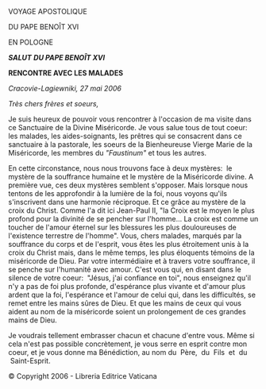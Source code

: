 VOYAGE APOSTOLIQUE

DU PAPE BENOÎT XVI

EN POLOGNE

***SALUT*** ***DU PAPE BENOÎT XVI***

**RENCONTRE AVEC LES MALADES**

*Cracovie-Lagiewniki, 27 mai 2006*

*Très chers frères et soeurs,*

Je suis heureux de pouvoir vous rencontrer à l'occasion de ma visite dans ce Sanctuaire de la Divine Miséricorde. Je vous salue tous de tout coeur:  les malades, les aides-soignants, les prêtres qui se consacrent dans ce sanctuaire à la pastorale, les soeurs de la Bienheureuse Vierge Marie de la Miséricorde, les membres du *"Faustinum"* et tous les autres.

En cette circonstance, nous nous trouvons face à deux mystères:  le mystère de la souffrance humaine et le mystère de la Miséricorde divine. A première vue, ces deux mystères semblent s'opposer. Mais lorsque nous tentons de les approfondir à la lumière de la foi, nous voyons qu'ils s'inscrivent dans une harmonie réciproque. Et ce grâce au mystère de la croix du Christ. Comme l'a dit ici Jean-Paul II, "la Croix est le moyen le plus profond pour la divinité de se pencher sur l'homme... La croix est comme un toucher de l'amour éternel sur les blessures les plus douloureuses de l'existence terrestre de l'homme". Vous, chers malades, marqués par la souffrance du corps et de l'esprit, vous êtes les plus étroitement unis à la croix du Christ mais, dans le même temps, les plus éloquents témoins de la miséricorde de Dieu. Par votre intermédiaire et à travers votre souffrance, il se penche sur l'humanité avec amour. C'est vous qui, en disant dans le silence de votre coeur:  "Jésus, j'ai confiance en toi", nous enseignez qu'il n'y a pas de foi plus profonde, d'espérance plus vivante et d'amour plus ardent que la foi, l'espérance et l'amour de celui qui, dans les difficultés, se remet entre les mains sûres de Dieu. Et que les mains de ceux qui vous aident au nom de la miséricorde soient un prolongement de ces grandes mains de Dieu.

Je voudrais tellement embrasser chacun et chacune d'entre vous. Même si cela n'est pas possible concrètement, je vous serre en esprit contre mon coeur, et je vous donne ma Bénédiction, au nom du  Père,  du  Fils  et  du  Saint-Esprit.

© Copyright 2006 - Libreria Editrice Vaticana